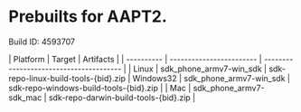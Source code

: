 # Prebuilts for AAPT2.

Build ID: 4593707

 |  Platform  |          Target          |                Artifacts
 |
 | ---------- | ------------------------ | --------------------------------------- |
 | Linux      | sdk_phone_armv7-win_sdk  | sdk-repo-linux-build-tools-{bid}.zip
 | Windows32  | sdk_phone_armv7-win_sdk  | sdk-repo-windows-build-tools-{bid}.zip  |
 | Mac        | sdk_phone_armv7-sdk_mac  | sdk-repo-darwin-build-tools-{bid}.zip   |


